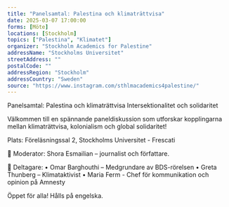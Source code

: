 ```yaml
---
title: "Panelsamtal: Palestina och klimaträttvisa"
date: 2025-03-07 17:00:00
forms: [Möte]
locations: [Stockholm]
topics: ["Palestina", "Klimatet"]
organizer: "Stockholm Academics for Palestine"
addressName: "Stockholms Universitet"
streetAddress: ""
postalCode: ""
addressRegion: "Stockholm"
addressCountry: "Sweden"
source: "https://www.instagram.com/sthlmacademics4palestine/"
---
```

Panelsamtal: Palestina och klimaträttvisa
Intersektionalitet och solidaritet

Välkommen till en spännande paneldiskussion som utforskar kopplingarna mellan klimaträttvisa, kolonialism och global solidaritet!

Plats: Föreläsningssal 2, Stockholms Universitet - Frescati

🎤 Moderator: Shora Esmailian – journalist och författare.

👥️ Deltagare:
• Omar Barghouthi – Medgrundare av BDS-rörelsen
• Greta Thunberg – Klimataktivist
• Maria Ferm - Chef för kommunikation och opinion på Amnesty

Öppet för alla! Hålls på engelska. 
